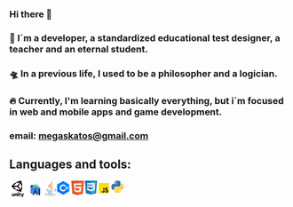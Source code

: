 ### Hi there 👋

### 🧭 I´m a developer, a standardized educational test designer, a teacher and an eternal student.

### 🛸 In a previous life, I used to be a philosopher and a logician.
### 🔥 Currently, I'm learning basically everything, but i´m focused in web and mobile apps and game development.
### email: megaskatos@gmail.com

## Languages and tools:

<img align="left" alt="SQL" width="30px" src="unity-icon-png-3.png">

<img align="left" alt="SQL" width="34px" src="androidLogo.jpg">

<img align="left" alt="SQL" width="20px" src="java.png">

<img align="left" alt="SQL" width="26px" src="csharp-logo.png">

<img align="left" alt="SQL" width="26px" src="HTML-Logo.png">

<img align="left" alt="SQL" width="22px" src="cssLogo.png">

<img align="left" alt="SQL" width="26px" src="jsLogo.png">

<img align="left" alt="SQL" width="22px" src="python-logo.png">

<!--
**ManuelAmado/ManuelAmado** is a ✨ _special_ ✨ repository because its `README.md` (this file) appears on your GitHub profile.

Here are some ideas to get you started:

- 🔭 I’m currently working on ...
- 🌱 I’m currently learning ...
- 👯 I’m looking to collaborate on ...
- 🤔 I’m looking for help with ...
- 💬 Ask me about ...
- 📫 How to reach me: ...
- 😄 Pronouns: ...
- ⚡ Fun fact: ...
-->
